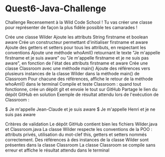 # Quest6-Java-Challenge

Challenge
Recensement à la Wild Code School !
Tu vas créer une classe pour représenter de façon la plus fidèle possible tes camarades !

Crée une classe Wilder
Ajoute les attributs String firstname et boolean aware
Crée un constructeur permettant d'initialiser firstname et aware
Ajoute des getters et setters pour tous les attributs, en respectant les conventions
Ajoute une méthode whoAmI() retournant le texte "Je m'appelle firstname et je suis aware" ou "Je m'appelle firstname et je ne suis pas aware", en fonction de l'état des attributs firstname et aware
Crée une classe Classroom avec une méthode main()
Ajoute des références vers plusieurs instances de la classe Wilder dans la méthode main() de Classroom
Pour chacune des références, affiche le retour de la méthode whoAmI() dans le terminal
Compile et teste Classroom : quand tout fonctionne, crée un dépôt git et envoie le tout sur GitHub
Partage le lien du dépôt GitHub en solution
Exemple de résultat attendu lors de l'exécution de Classroom :

$ Je m'appelle Jean-Claude et je suis aware
$ Je m'appelle Henri et je ne suis pas aware

Critères de validation
Le dépôt GitHub contient bien les fichiers Wilder.java et Classroom.java
La classe Wilder respecte les conventions de la POO : attributs privés, utilisation du mot-clef this, getters et setters nommés correctement.
Des références à des instances de la classe Wilder sont présentes dans la classe Classroom
La classe Classroom se compile sans erreur et affiche le résultat attendu dans le terminal

